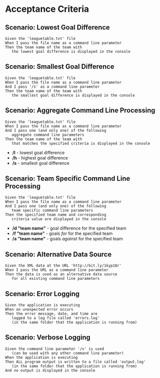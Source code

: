 # Acceptance Criteria

## Scenario: Lowest Goal Difference

    Given the 'leaguetable.txt' file
	When I pass the file name as a command line parameter
	Then the team name of the team with 
       the lowest goal difference is displayed in the console

## Scenario: Smallest Goal Difference
	
	Given the 'leaguetable.txt' file
	When I pass the file name as a command line parameter
    And I pass '/s' as a command line parameter
	Then the team name of the team with 
       the smallest goal difference is displayed in the console

## Scenario: Aggregate Command Line Processing

    Given the 'leaguetable.txt' file
    When I pass the file name as a command line parameter
	And I pass one (and only one) of the following 
  	   aggregate command line parameters
    Then the team name of the team with
       that matches the specified criteria is displayed in the console 

* **/l** - lowest goal difference
* **/h** - highest goal difference
* **/s** - smallest goal difference

## Scenario: Team Specific Command Line Processing

	Given the 'leaguetable.txt' file
	When I pass the file name as a command line parameter
	And I pass one (and only one) of the following
	   team specific command line parameters
	Then the specified team name and corresponding 
       criteria value are displayed in the console

* **/d "team name"** - goal difference for the specified team
* **/f "team name"** - goals *for* for the specified team
* **/a "team name"** - goals *against* for the specified team

## Scenario: Alternative Data Source
	
	Given the XML data at the URL 'http://bit.ly/1kyp1Qr'
	When I pass the URL as a command line parameter
	Then the data is used as an alternative data source
	   for all existing command line parameters

## Scenario: Error Logging

	Given the application is executing 
	When an unexpected error occurs
    Then the error message, date, and time are 
       logged to a log file called 'errors.log' 
       (in the same folder that the application is running from)

## Scenario: Verbose Logging

    Given the command line parameter '/v' is used
	   (can be used with any other command line parameter)
	When the application is executing       
    Then ALL program output is written to a file called 'output.log'
       (in the same folder that the application is running from)
    And no output is displayed in the console